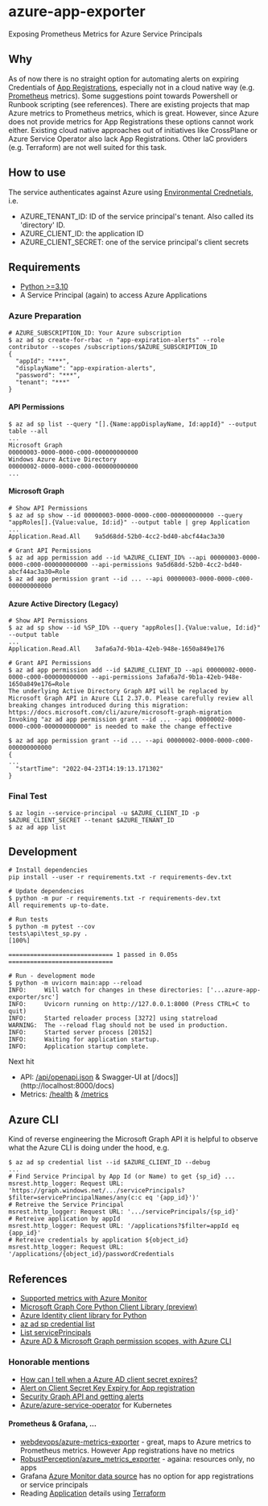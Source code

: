 # azure-app-exporter

Exposing Prometheus Metrics for Azure Service Principals

## Why

As of now there is no straight option for automating alerts on expiring Credentials of [App Registrations](https://docs.microsoft.com/en-us/graph/notifications-integration-app-registration), especially not in a cloud native way (e.g. [Prometheus](https://prometheus.io/) metrics).
Some suggestions point towards Powershell or Runbook scripting (see references).
There are existing projects that map Azure metrics to Prometheus metrics, which is great.
However, since Azure does not provide metrics for App Registrations these options cannot work either.
Existing cloud native approaches out of initiatives like CrossPlane or Azure Service Operator also lack App Registrations.
Other IaC providers (e.g. Terraform) are not well suited for this task.

## How to use

The service authenticates against Azure using [Environmental Crednetials](https://docs.microsoft.com/en-us/python/api/azure-identity/azure.identity.environmentcredential?view=azure-python), i.e.

- AZURE_TENANT_ID: ID of the service principal's tenant. Also called its 'directory' ID.
- AZURE_CLIENT_ID: the application ID
- AZURE_CLIENT_SECRET: one of the service principal's client secrets

## Requirements

- [Python >=3.10](https://www.python.org/)
- A Service Principal (again) to access Azure Applications

### Azure Preparation

```shell
# AZURE_SUBSCRIPTION_ID: Your Azure subscription
$ az ad sp create-for-rbac -n "app-expiration-alerts" --role contributor --scopes /subscriptions/$AZURE_SUBSCRIPTION_ID
{
  "appId": "***",
  "displayName": "app-expiration-alerts",
  "password": "***",
  "tenant": "***"
}
```

#### API Permissions

```shell
$ az ad sp list --query "[].{Name:appDisplayName, Id:appId}" --output table --all
...
Microsoft Graph                                               00000003-0000-0000-c000-000000000000
Windows Azure Active Directory                                00000002-0000-0000-c000-000000000000
...
```

#### Microsoft Graph

```shell
# Show API Permissions
$ az ad sp show --id 00000003-0000-0000-c000-000000000000 --query "appRoles[].{Value:value, Id:id}" --output table | grep Application
...
Application.Read.All    9a5d68dd-52b0-4cc2-bd40-abcf44ac3a30

# Grant API Permissions
$ az ad app permission add --id %AZURE_CLIENT_ID% --api 00000003-0000-0000-c000-000000000000 --api-permissions 9a5d68dd-52b0-4cc2-bd40-abcf44ac3a30=Role
$ az ad app permission grant --id ... --api 00000003-0000-0000-c000-000000000000

```

#### Azure Active Directory (Legacy)

```shell
# Show API Permissions
$ az ad sp show --id %SP_ID% --query "appRoles[].{Value:value, Id:id}" --output table
...
Application.Read.All    3afa6a7d-9b1a-42eb-948e-1650a849e176

# Grant API Permissions
$ az ad app permission add --id $AZURE_CLIENT_ID --api 00000002-0000-0000-c000-000000000000 --api-permissions 3afa6a7d-9b1a-42eb-948e-1650a849e176=Role
The underlying Active Directory Graph API will be replaced by Microsoft Graph API in Azure CLI 2.37.0. Please carefully review all breaking changes introduced during this migration: https://docs.microsoft.com/cli/azure/microsoft-graph-migration
Invoking "az ad app permission grant --id ... --api 00000002-0000-0000-c000-000000000000" is needed to make the change effective

$ az ad app permission grant --id ... --api 00000002-0000-0000-c000-000000000000
{
...
  "startTime": "2022-04-23T14:19:13.171302"
}
```

### Final Test

```shell
$ az login --service-principal -u $AZURE_CLIENT_ID -p $AZURE_CLIENT_SECRET --tenant $AZURE_TENANT_ID
$ az ad app list
```

## Development

```shell
# Install dependencies
pip install --user -r requirements.txt -r requirements-dev.txt

# Update dependencies
$ python -m pur -r requirements.txt -r requirements-dev.txt
All requirements up-to-date.

# Run tests
$ python -m pytest --cov
tests\api\test_sp.py .                                           [100%]

============================= 1 passed in 0.05s =============================

# Run - development mode
$ python -m uvicorn main:app --reload
INFO:     Will watch for changes in these directories: ['...azure-app-exporter/src']
INFO:     Uvicorn running on http://127.0.0.1:8000 (Press CTRL+C to quit)
INFO:     Started reloader process [3272] using statreload
WARNING:  The --reload flag should not be used in production.
INFO:     Started server process [20152]
INFO:     Waiting for application startup.
INFO:     Application startup complete.
```

Next hit

- API: [/api/openapi.json](http://localhost:8000/api/openapi.json) & Swagger-UI at [/docs]](http://localhost:8000/docs)
- Metrics: [/health](http://localhost:8000/health) & [/metrics](http://localhost:8000/metrics)

## Azure CLI

Kind of reverse engineering the Microsoft Graph API it is helpful to observe what the Azure CLI is doing under the hood, e.g.

```shell
$ az ad sp credential list --id $AZURE_CLIENT_ID --debug
...
# Find Service Principal by App Id (or Name) to get {sp_id} ...
msrest.http_logger: Request URL: 'https://graph.windows.net/.../servicePrincipals?$filter=servicePrincipalNames/any(c:c eq '{app_id}')'
# Retreive the Service Principal
msrest.http_logger: Request URL: '.../servicePrincipals/{sp_id}'
# Retreive application by appId
msrest.http_logger: Request URL: '/applications?$filter=appId eq {app_id}'
# Retreive credentials by application ${object_id}
msrest.http_logger: Request URL: '/applications/{object_id}/passwordCredentials
```

## References

- [Supported metrics with Azure Monitor](https://docs.microsoft.com/en-us/azure/azure-monitor/essentials/metrics-supported)
- [Microsoft Graph Core Python Client Library (preview)](https://github.com/microsoftgraph/msgraph-sdk-python-core)
- [Azure Identity client library for Python](https://github.com/Azure/azure-sdk-for-python/tree/main/sdk/identity/azure-identity)
- [az ad sp credential list](https://docs.microsoft.com/de-de/cli/azure/ad/sp/credential?view=azure-cli-latest#az-ad-sp-credential-list)
- [List servicePrincipals](https://docs.microsoft.com/en-us/graph/api/serviceprincipal-list?view=graph-rest-1.0&tabs=http)
- [Azure AD & Microsoft Graph permission scopes, with Azure CLI](https://www.agrenpoint.com/azcli-adscope/)

### Honorable mentions

- [How can I tell when a Azure AD client secret expires?](https://stackoverflow.com/questions/44075464/how-can-i-tell-when-a-azure-ad-client-secret-expires)
- [Alert on Client Secret Key Expiry for App registration](https://social.msdn.microsoft.com/Forums/office/en-US/f834ed27-a792-496d-93be-7ece9cbcd212/alert-on-client-secret-key-expiry-for-app-registration?forum=WindowsAzureAD)
- [Security Graph API and getting alerts](https://msandbu.org/security-graph-api-and-getting-alerts/)
- [Azure/azure-service-operator](https://github.com/Azure/azure-service-operator) for Kubernetes

#### Prometheus & Grafana, ...

- [webdevops/azure-metrics-exporter](https://github.com/webdevops/azure-metrics-exporter) - great, maps to Azure metrics to Prometheus metrics. However App registrations have no metrics
- [RobustPerception/azure_metrics_exporter](https://github.com/RobustPerception/azure_metrics_exporter) - againa: resources only, no apps
- Grafana [Azure Monitor data source](https://grafana.com/docs/grafana/latest/datasources/azuremonitor/) has no option for app registrations or service principals
- Reading [Application](https://registry.terraform.io/providers/hashicorp/azuread/latest/docs/resources/application) details using [Terraform](https://www.terraform.io/)

